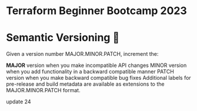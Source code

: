 # Terraform Beginner Bootcamp 2023

# Semantic Versioning :mage:

Given a version number MAJOR.MINOR.PATCH, increment the:

**MAJOR** version when you make incompatible API changes
MINOR version when you add functionality in a backward compatible manner
PATCH version when you make backward compatible bug fixes
Additional labels for pre-release and build metadata are available as extensions to the MAJOR.MINOR.PATCH format.

update 24

